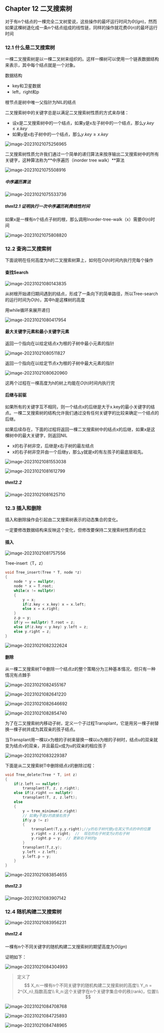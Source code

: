 ## Chapter 12 二叉搜索树

对于有n个结点的一棵完全二叉树爱说，这些操作的最坏运行时间为$\Theta(lgn)$，然而如果这棵树退化成一条n个结点组成的线性链，同样的操作就花费$\Theta(n)$的最坏运行时间

### 12.1 什么是二叉搜索树

一棵二叉搜索树是以一棵二叉树来组织的。这样一棵树可以使用一个链表数据结构来表示，其中每个结点就是一个对象。

数据结构

- key和卫星数据
- left，right和p

根节点是树中唯一父指针为NIL的结点

二叉搜索树中的关键字总是以满足二叉搜索树性质的方式来存储：

- 设x是二叉搜索树中的一个结点，如果y是x左子树中的一个结点，那么$y.key \leq x.key$
- 如果y是x右子树中的一个结点，那么$y.key \geq x.key$

![image-20231021075256965](./assets/image-20231021075256965.png)

二叉搜索树性质允许我们通过一个简单的递归算法来按序输出二叉搜索树中的所有关键字，这种算法称为**中序遍历（inorder tree walk）**算法

![image-20231021075508916](./assets/image-20231021075508916.png)

##### 中序遍历算法

![image-20231021075533736](./assets/image-20231021075533736.png)

##### thm12.1 证明执行一次中序遍历耗费线性时间

如果x是一棵有n个结点子树的根，那么调用Inorder-tree-walk（x）需要$\Theta(n)$时间

![image-20231021075808820](./assets/image-20231021075808820.png)

### 12.2 查询二叉搜索树

下面说明在任何高度为h的二叉搜索树算上，如何在$O(h)$时间内执行完每个操作

#### 查找Search

![image-20231021080143835](./assets/image-20231021080143835.png)

从树根开始递归期间遇到的结点，形成了一条向下的简单路径，所以Tree-search的运行时间为$O(h)$，其中h是这棵树的高度

用while循环来展开递归

![image-20231021080417954](./assets/image-20231021080417954.png)

#### 最大关键字元素和最小关键字元素

返回一个指向在以给定结点x为根的子树中最小元素的指针

![image-20231021080511827](./assets/image-20231021080511827.png)

返回一个指向在以给定节点x为根的子树中最大元素的指针

![image-20231021080620960](./assets/image-20231021080620960.png)

这两个过程在一棵高度为h的树上均能在$O(h)$时间内执行完

#### 后继与前驱

如果所有的关键字互不相同，则一个结点x的后继是大于x.key的最小关键字的结点。一棵二叉搜索树的结构允许我们通过没有任何关键字的比较来确定一个结点的后继。

如果后续存在，下面的过程将返回一棵二叉搜索树中的结点x的后继，如果x是这棵树中的最大关键字，则返回NIL

- x的右子树非空，后继是x右子树的最左结点
- x的右子树非空并由一个后继y，那么y就是x的有左孩子的最底层祖先。

![image-20231021081553038](./assets/image-20231021081553038.png)

![image-20231021081612799](./assets/image-20231021081612799.png)

##### thm12.2 

![image-20231021081625710](./assets/image-20231021081625710.png)

### 12.3 插入和删除

插入和删除操作会引起由二叉搜索树表示的动态集合的变化。

一定要修改数据结构来反映这个变化，但修改要保持二叉搜索树性质的成立

#### 插入

![image-20231021081757556](./assets/image-20231021081757556.png)

Tree-insert（T，z）

```c++
void Tree_insert(Tree * T, node *z)
{
    node * y = nullptr;
   	node * x = T.root;
    while(x != nullptr)
    {
        y = x;
        if(z.key < x.key) x = x.left;
        else x = x.right;
    }
    z.p = y;
    if(y == nullptr) T.root = z;
    else if(z.key < y.key) y.left = z;
    else y.right = z;
}
```

![image-20231021082322624](./assets/image-20231021082322624.png)

#### 删除

从一棵二叉搜索树T中删除一个结点z的整个策略分为三种基本情况，但只有一种情况有点棘手

![image-20231021082455167](./assets/image-20231021082455167.png)

![image-20231021082641220](./assets/image-20231021082641220.png)

![image-20231021082646692](./assets/image-20231021082646692.png)

![image-20231021082854740](./assets/image-20231021082854740.png)

为了在二叉搜索树内移动子树，定义一个子过程Transplant，它是用另一棵子树替换一棵子树并成为其双亲的孩子结点。

当Transplant用一棵以v为根的子树来替换一棵以u为根的子树时，结点u的双亲就变为结点v的双亲，并且最后v成为u的双亲的相应孩子

![image-20231021083229387](./assets/image-20231021083229387.png)

下面是从二叉搜索树T中删除结点z的删除过程：

```c++
void Tree_delete(Tree * T, int z)
{
    if(z.left == nullptr)
        transplant(T, z, z.right);
    else if(z.right == nullptr)
        transplant(T, z, z.left);
    else 
    {
        y = tree_minimum(z.right)
        // 如果y不是z的直接右孩子
        if(y.p != z)
        {
            transplant(T,y,y.right);//y的右子树代替y在其父节点的中的位置
            y.right = z.right;	//	现在的右子树变为z的右子树
            y.right.p = y;	// 更新右子树的p
        }
        transplant(T,z,y);
        y.left = z.left;
        y.left.p = y;
    }
}
```

![image-20231021083854655](./assets/image-20231021083854655.png)

##### thm12.3

![image-20231021083907142](./assets/image-20231021083907142.png)

### 12.4 随机构建二叉搜索树

![image-20231021083956231](./assets/image-20231021083956231.png)

##### thm12.4

一棵有n个不同关键字的随机构建二叉搜索树的期望高度为$O(lgn)$

证明如下：

![image-20231021084304993](./assets/image-20231021084304993.png)

>定义了
>$$
>X_n:一棵有n个不同关键字的随机构建二叉搜索树的高度\\
>Y_n = 2^{X_n},指数高度\\
>R_n:这个关键字在n个关键字集合中的秩(rank)，位置\\
>$$
>

![image-20231021084708768](./assets/image-20231021084708768.png)

![image-20231021084725893](./assets/image-20231021084725893.png)

![image-20231021084748965](./assets/image-20231021084748965.png)